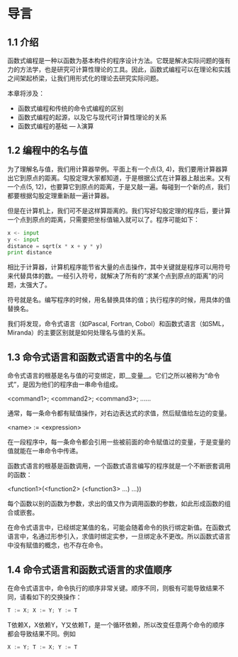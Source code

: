# 导言

## 1.1 介绍

函数式编程是一种以函数为基本构件的程序设计方法。它既是解决实际问题的强有力的方法学，也是研究可计算性理论的工具。因此，函数式编程可以在理论和实践之间架起桥梁，让我们用形式化的理论去研究实际问题。

本章将涉及：

* 函数式编程和传统的命令式编程的区别
* 函数式编程的起源，以及它与现代可计算性理论的关系
* 函数式编程的基础 — λ演算

## 1.2 编程中的名与值

为了理解名与值，我们用计算器举例。平面上有一个点(3, 4)，我们要用计算器算出它到原点的距离。勾股定理大家都知道，于是根据公式在计算器上敲出来。又有一个点(5, 12)，也要算它到原点的距离，于是又敲一遍。每碰到一个新的点，我们都要根据勾股定理重新敲一遍计算器。

但是在计算机上，我们可不是这样算距离的。我们写好勾股定理的程序后，要计算一个点到原点的距离，只需要把坐标值输入就可以了。程序可能如下：
``` python
x <- input
y <- input
distance = sqrt(x * x + y * y)
print distance
```
相比于计算器，计算机程序能节省大量的点击操作，其中关键就是程序可以用符号来代替具体的数。一经引入符号，就解决了所有的“求某个点到原点的距离”的问题，太强大了。

符号就是名。编写程序的时候，用名替换具体的值；执行程序的时候，用具体的值替换名。

我们将发现，命令式语言（如Pascal, Fortran, Cobol）和函数式语言（如SML，Miranda）的主要区别就是如何处理名与值的关系。

## 1.3 命令式语言和函数式语言中的名与值

命令式语言的根基是名与值的可变绑定，即__变量__。它们之所以被称为“命令式”，是因为他们的程序由一串命令组成。

\<command1>; \<command2>; \<command3>; ......

通常，每一条命令都有赋值操作，对右边表达式的求值，然后赋值给左边的变量。

\<name> := \<expression>

在一段程序中，每一条命令都会引用一些被前面的命令赋值过的变量，于是变量的值就能在一串命令中传递。


函数式语言的根基是函数调用，一个函数式语言编写的程序就是一个不断嵌套调用的函数：

\<function1>(\<function2> (\<function3> ...) ...))

每个函数以别的函数为参数，求出的值又作为调用函数的参数，如此形成函数的组合或嵌套。

在命令式语言中，已经绑定某值的名，可能会随着命令的执行绑定新值。在函数式语言中，名通过形参引入，求值时绑定实参，一旦绑定永不更改。所以函数式语言中没有赋值的概念，也不存在命令。

## 1.4 命令式语言和函数式语言的求值顺序

在命令式语言中，命令执行的顺序非常关键。顺序不同，则极有可能导致结果不同，请看如下的交换操作：

```python
T := X; X := Y; Y := T
```
T依赖X，X依赖Y，Y又依赖T，是一个循环依赖，所以改变任意两个命令的顺序都会导致结果不同。例如
```python
X := Y; T := X; Y := T
```
